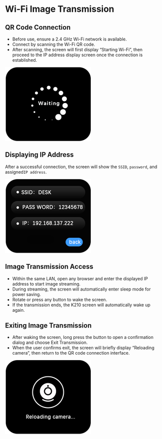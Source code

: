 # Wi-Fi Image Transmission
## **QR Code Connection**
+ Before use, ensure a 2.4 GHz Wi-Fi network is available.
+ Connect by scanning the Wi-Fi QR code.
+ After scanning, the screen will first display “Starting Wi-Fi”, then proceed to the IP address display screen once the connection is established.

![](img/WF1.png)

## **Displaying IP Address**
After a successful connection, the screen will show the `SSID`,  `password`, and assigned`IP address`.

![](img/WF2.png)

## **Image Transmission Access**
+ Within the same LAN, open any browser and enter the displayed IP address to start image streaming.
+ During streaming, the screen will automatically enter sleep mode for power saving.
+ Rotate or press any button to wake the screen.
+ If the transmission ends, the K210 screen will automatically wake up again.



## **Exiting Image Transmission**
+ After waking the screen, long press the button to open a confirmation dialog and choose Exit Transmission.
+ When the user confirms exit, the screen will briefly display “Reloading camera”, then return to the QR code connection interface.

![](img/WF3.jpg)

